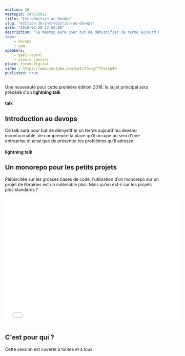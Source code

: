 ```yaml
---
edition: 36
meetupId: 247610012
title: "Introduction au DevOps"
slug: "edition-36-introduction-au-devops"
date: "2018-02-20 23:59:00"
description: "Ce meetup aura pour but de démystifier ce terme aujourd'hui devenu incontournable, comprendre la place qu'il occupe au sein d'une entreprise et ainsi que les problèmes qu'il adresse."
tags:
    - devops
    - npm
speakers:
    - gael-reyrol
    - alexis-janvier
place: forum-digital
video : https://www.youtube.com/watch?v=gYffPoFsp4w
published: true
---
```


Une nouveauté pour cette première édition 2018: le sujet principal sera précédé d'un **lightning talk**.

#### talk
## Introduction au devops

Ce talk aura pour but de démystifier un terme aujourd'hui devenu incontournable, de comprendre la place qu'il occupe au sein d'une entreprise et ainsi que de présenter les problèmes qu'il adresse.

#### lightning talk
## Un monorepo pour les petits projets

Plébiscitée sur les grosses bases de code, l’utilisation d’un monorepo sur un projet de librairies est un indéniable plus. Mais qu’en est-il sur les projets plus standards ?

<iframe src="//slides.com/alexisjanvier-1/monorepo/embed" width="576" height="420" scrolling="no" frameborder="0" webkitallowfullscreen mozallowfullscreen allowfullscreen></iframe>



<!-- more -->

## C'est pour qui ?

Cette session est ouverte à toutes et à tous.
